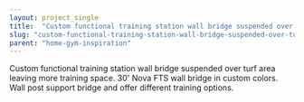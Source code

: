 ```yaml
---
layout: project_single
title:  "Custom functional training station wall bridge suspended over turf area leaving more training space. 30' Nova FTS wall bridge in custom colors. Wall post support bridge and offer different training options."
slug: "custom-functional-training-station-wall-bridge-suspended-over-turf-area-leaving-more-training-space-30"
parent: "home-gym-inspiration"
---
```

Custom functional training station wall bridge suspended over turf area leaving more training space. 30' Nova FTS wall bridge in custom colors. Wall post support bridge and offer different training options.